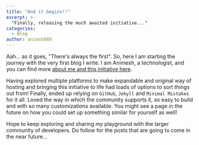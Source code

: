 ```yaml
---
title: "And it begins!!"
excerpt: >-
  "Finally, releasing the much awaited initiative..."
categories:
  - Blog
author: animat089
---
```


Aah... as it goes, "There's always the first". So, here I am starting the journey with the very first blog I write. I am Animesh, a technologist, and you can find more [about me and this initiative here](../../about).

Having explored multiple platforms to make expandable and original way of hosting and bringing this initiative to life had loads of options to sort things out from! Finally, ended up relying on `GitHub`, `Jekyll` and `Minimal Mistakes` for it all. Loved the way in which the community supports it, so easy to build and with so many customizations available. You might see a page in the future on how you could set up something similar for yourself as well!

Hope to keep exploring and sharing my playground with the larger community of developers. Do follow for the posts that are going to come in the near future...
